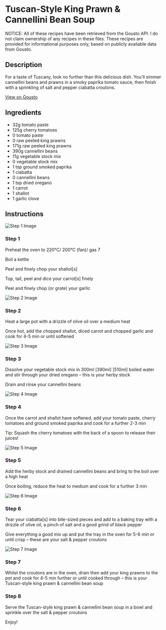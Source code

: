 # Tuscan-Style King Prawn & Cannellini Bean Soup

NOTICE: All of these recipes have been retrieved from the Gousto API. I do not claim ownership of any recipes in these files. These recipes are provided for informational purposes only, based on publicly available data from Gousto.

## Description

For a taste of Tuscany, look no further than this delicious dish. You'll simmer cannellini beans and prawns in a smoky paprika tomato sauce, then finish with a sprinkling of salt and pepper ciabatta croutons.


[View on Gousto](https://www.gousto.co.uk/recipes/cookbook/tuscan-style-prawn-cannellini-bean-soup)

## Ingredients

- 32g tomato paste
- 125g cherry tomatoes
- 0 tomato paste
- 0 raw peeled king prawns
- 171g raw peeled king prawns
- 390g cannellini beans
- 11g vegetable stock mix
- 0 vegetable stock mix
- 1 tsp ground smoked paprika
- 1 ciabatta
- 0 cannellini beans
- 1 tsp dried oregano 
- 1 carrot
- 1 shallot
- 1 garlic clove

## Instructions

![Step 1 Image](https://production-media.gousto.co.uk/cms/recipe-step-image/Step-1-copy-7-1647949462819-x200.jpg)

### Step 1

Preheat the oven to 220°C/ 200°C (fan)/ gas 7

Boil a kettle

Peel and finely chop your shallot[s]

Top, tail, peel and dice your carrot[s] finely

Peel and finely chop (or grate) your garlic

![Step 2 Image](https://production-media.gousto.co.uk/cms/recipe-step-image/Step-2-copy-7-1647949467524-x200.jpg)

### Step 2

Heat a large pot with a drizzle of olive oil over a medium heat

Once hot, add the chopped shallot, diced carrot and chopped garlic and cook for 4-5 min or until softened

![Step 3 Image](https://production-media.gousto.co.uk/cms/recipe-step-image/Step-3-copy-7-1647949506594-x200.jpg)

### Step 3

Dissolve your vegetable stock mix in 300ml<span class="text-purple"> [390ml]</span> <span class="text-danger">[510ml]</span> boiled water and stir through your dried oregano – this is your herby stock

Drain and rinse your cannellini beans

![Step 4 Image](https://production-media.gousto.co.uk/cms/recipe-step-image/Step-4-copy-7-1647949532078-x200.jpg)

### Step 4

Once the carrot and shallot have softened, add your tomato paste, cherry tomatoes and ground smoked paprika and cook for a further 2-3 min

Tip: Squash the cherry tomatoes with the back of a spoon to release their juices!

![Step 5 Image](https://production-media.gousto.co.uk/cms/recipe-step-image/Step-5-copy-7-1647949582527-x200.jpg)

### Step 5

Add the herby stock and drained cannellini beans and bring to the boil over a high heat

Once boiling, reduce the heat to medium and cook for a further 3 min

![Step 6 Image](https://production-media.gousto.co.uk/cms/recipe-step-image/Step-6-copy-7-1647949582618-x200.jpg)

### Step 6

Tear your ciabatta[s] into bite-sized pieces and add to a baking tray with a drizzle of olive oil, a pinch of salt and a good grind of black pepper

Give everything a good mix up and put the tray in the oven for 5-6 min or until crisp – these are your salt & pepper croutons

![Step 7 Image](https://production-media.gousto.co.uk/cms/recipe-step-image/Step-7-copy-7-1647949602385-x200.jpg)

### Step 7

Whilst the croutons are in the oven, drain then add your king prawns to the pot and cook for 4-5 min further or until cooked through – this is your Tuscan-style king prawn & cannellini bean soup

### Step 8

Serve the Tuscan-style king prawn & cannellini bean soup in a bowl and sprinkle over the salt & pepper croutons

Enjoy!

